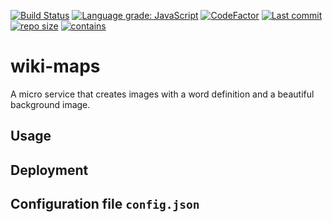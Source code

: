 [![Build Status](https://travis-ci.com/Dominik-Hillmann/wiki-maps.svg?branch=main)](https://travis-ci.com/Dominik-Hillmann/wiki-maps)
[![Language grade: JavaScript](https://img.shields.io/lgtm/grade/javascript/g/Dominik-Hillmann/wiki-maps.svg?logo=lgtm&logoWidth=18)](https://lgtm.com/projects/g/Dominik-Hillmann/wiki-maps/context:javascript)
[![CodeFactor](https://www.codefactor.io/repository/github/dominik-hillmann/wiki-maps/badge)](https://www.codefactor.io/repository/github/dominik-hillmann/wiki-maps)
[![Last commit](https://img.shields.io/github/last-commit/Dominik-Hillmann/wiki-maps)](https://img.shields.io/github/last-commit/Dominik-Hillmann/wiki-maps)
[![repo size](https://img.shields.io/github/repo-size/Dominik-Hillmann/wiki-maps)](https://img.shields.io/github/repo-size/Dominik-Hillmann/wiki-maps)
[![contains](https://img.shields.io/badge/contains-tasty%20spaghetti%20code-informational)](https://img.shields.io/badge/contains-tasty%20spaghetti%20code-informational)

# wiki-maps
A micro service that creates images with a word definition and a beautiful background image.

## Usage

## Deployment

## Configuration file `config.json`
